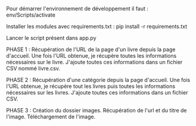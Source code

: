 Pour démarrer l'environnement de développement il faut : 
env/Scripts/activate

Installer les modules avec requirements.txt : 
pip install -r requirements.txt

Lancer le script présent dans app.py


PHASE 1 : 
Récupération de l'URL de la page d'un livre depuis la page d'accueil.
Une fois l'URL obtenue, je récupère toutes les informations nécessaires sur le livre.
J'ajoute toutes ces informations dans un fichier CSV nommé livre.csv.

PHASE 2 :
Récupération d'une catégorie depuis la page d'accueil.
Une fois l'URL obtenue, je récupère tout les livres puis toutes les informations nécessaires sur les livres.
J'ajoute toutes ces informations dans un fichier CSV.

PHASE 3 :
Création du dossier images.
Récupération de l'url et du titre de l'image.
Téléchargement de l'image.
